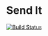 # Send It

[![Build Status](https://travis-ci.org/walimike/send_it.svg?branch=161860843-ci-badges)](https://travis-ci.org/walimike/send_it)
